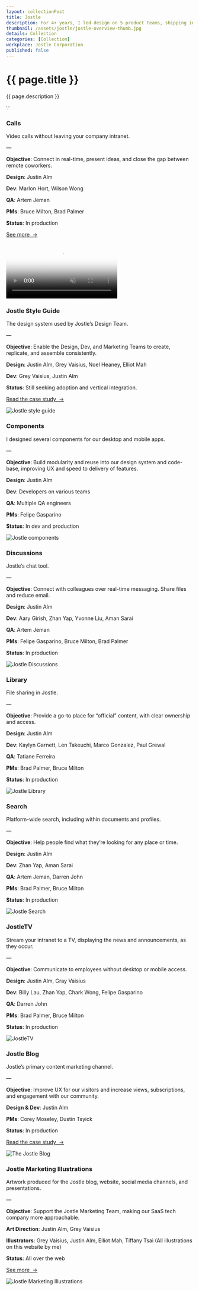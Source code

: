 ```yaml
---
layout: collectionPost
title: Jostle
description: For 4+ years, I led design on 5 product teams, shipping interfaces across <a href="https://jostle.me/product/" title="Jostle">Jostle’s</a> web, mobile, and TV platform—a SaaS intranet that helps people connect and communicate in the workplace. 
thumbnail: /assets/jostle/jostle-overview-thumb.jpg
details: Collection
categories: [Collection]
workplace: Jostle Corporation
published: false
---
```


<div class="mw-900  bp1-u-textAlign-center  u-mar-auto  u-mar-t00  u-mar-b05">
  <h1 class="u-noMargin  u-mar-b01"><strong>{{ page.title }}</strong></h1>
  <p class="as-h3">{{ page.description }}</p>
  <p class="as-h5  bp1-u-textAlign-center  u-mar-b05">&#8757;</p>
</div>

<!-- Jostle Calls -->

<div class="Grid  Grid--withGutters u-mar-t01 u-mar-b00">
  <div class="Grid-cell  u-size1of3  u-mar-b00">
    <h3 class="u-mar-t00"><strong>Calls</strong></h3>
    <p class="u-noMargin  u-mar-b01">Video calls without leaving your company intranet.</p>
    <p class="c-grey02  u-mar-t00  u-mar-b01">—</p>
    <p class="u-mar-t00  u-mar-b01"><strong>Objective</strong>: Connect in real-time, present ideas, and close the gap between remote coworkers.</p>
    <p class="u-mar-t00  u-mar-b01"><strong>Design</strong>: Justin Alm</p>
    <p class="u-mar-t00  u-mar-b01"><strong>Dev</strong>: Marlon Hort, Wilson Wong</p>
    <p class="u-mar-t00  u-mar-b01"><strong>QA</strong>: Artem Jeman</p>
    <p class="u-mar-t00  u-mar-b01"><strong>PMs</strong>: Bruce Milton, Brad Palmer</p>
    <p class="u-mar-t00  u-mar-b01"><strong>Status</strong>: In production</p>
    <p class="u-mar-t02"><a href="/work/jostle/jostle-calls/" class="Btn">See more&nbsp;&nbsp;&rarr;</a></p>
  </div>
  <div class="Grid-cell  u-size2of3  u-mar-b05">
    <div class="media">
      <video autoplay loop muted playsinline type="video/mp4" src="/assets/jostle/calls.mp4" poster="/assets/jostle/calls-video-poster.jpg"></video>
    </div>
  </div>
</div>

<!-- Jostle Style Guide -->

<div class="Grid  Grid--withGutters u-mar-t04 u-mar-b00">
  <div class="Grid-cell  u-size1of3  u-mar-b00">
    <h3 class="u-mar-t00"><strong>Jostle Style Guide</strong></h3>
    <p class="u-mar-t00  u-mar-b01">The design system used by Jostle’s Design Team.</p>
    <p class="c-grey02  u-mar-t00  u-mar-b01">—</p>
    <p class="u-mar-t00  u-mar-b01"><strong>Objective</strong>: Enable the Design, Dev, and Marketing Teams to create, replicate, and assemble consistently.</p>
    <p class="u-mar-t00  u-mar-b01"><strong>Design</strong>: Justin Alm, Grey Vaisius, Noel Heaney, Elliot Mah</p>
    <p class="u-mar-t00  u-mar-b01"><strong>Dev</strong>: Grey Vaisius, Justin Alm</p>
    <p class="u-mar-t00  u-mar-b01"><strong>Status</strong>: Still seeking adoption and vertical integration.</p>
    <p class="u-mar-t02"><a href="/work/jostle/the-jostle-style-guide/" class="Btn">Read the case study&nbsp;&nbsp;&rarr;</a></p>
  </div>
  <div class="Grid-cell  u-size2of3  u-mar-b05">
    <img src="/assets/jostle/style-guide-1.jpg" alt="Jostle style guide" />
  </div>
</div>

<!-- Jostle Components -->

<div class="Grid  Grid--withGutters u-mar-t04 u-mar-b00">
  <div class="Grid-cell  u-size1of3  u-mar-b00">
    <h3 class="u-mar-t00"><strong>Components</strong></h3>
    <p class="u-mar-t00  u-mar-b01">I designed several components for our desktop and mobile apps.</p>
    <p class="c-grey02  u-mar-t00  u-mar-b01">—</p>
    <p class="u-mar-t00  u-mar-b01"><strong>Objective</strong>: Build modularity and reuse into our design system and code-base, improving UX and speed to delivery of features.</p>
    <p class="u-mar-t00  u-mar-b01"><strong>Design</strong>: Justin Alm</p>
    <p class="u-mar-t00  u-mar-b01"><strong>Dev</strong>: Developers on various teams</p>
    <p class="u-mar-t00  u-mar-b01"><strong>QA</strong>: Multiple QA engineers</p>
    <p class="u-mar-t00  u-mar-b01"><strong>PMs</strong>: Felipe Gasparino</p>
    <p class="u-mar-t00  u-mar-b01"><strong>Status</strong>: In dev and production</p>
  </div>
  <div class="Grid-cell  u-size2of3  u-mar-b05">
    <img src="/assets/jostle/components-1.jpg" alt="Jostle components" />
  </div>
</div>

<!-- Jostle Discussions -->

<div class="Grid  Grid--withGutters u-mar-t04 u-mar-b00">
  <div class="Grid-cell  u-size1of3  u-mar-b00">
    <h3 class="u-mar-t00"><strong>Discussions</strong></h3>
    <p class="u-mar-t00  u-mar-b01">Jostle‘s chat tool.</p>
    <p class="c-grey02  u-mar-t00  u-mar-b01">—</p>
    <p class="u-mar-t00  u-mar-b01"><strong>Objective</strong>: Connect with colleagues over real-time messaging. Share files and reduce email.</p>
    <p class="u-mar-t00  u-mar-b01"><strong>Design</strong>: Justin Alm</p>
    <p class="u-mar-t00  u-mar-b01"><strong>Dev</strong>: Aary Girish, Zhan Yap, Yvonne Liu, Aman Sarai</p>
    <p class="u-mar-t00  u-mar-b01"><strong>QA</strong>: Artem Jeman</p>
    <p class="u-mar-t00  u-mar-b01"><strong>PMs</strong>: Felipe Gasparino, Bruce Milton, Brad Palmer</p>
    <p class="u-mar-t00  u-mar-b01"><strong>Status</strong>: In production</p>
  </div>
  <div class="Grid-cell  u-size2of3  u-mar-b05">
    <img src="/assets/jostle/discussions-1.jpg" alt="Jostle Discussions" />
  </div>
</div>

<!-- Jostle Library -->

<div class="Grid  Grid--withGutters u-mar-t04 u-mar-b00">
  <div class="Grid-cell  u-size1of3  u-mar-b00">
    <h3 class="u-mar-t00"><strong>Library</strong></h3>
    <p class="u-mar-t00  u-mar-b01">File sharing in Jostle.</p>
    <p class="c-grey02  u-mar-t00  u-mar-b01">—</p>
    <p class="u-mar-t00  u-mar-b01"><strong>Objective</strong>: Provide a go-to place for “official” content, with clear ownership and access.</p>
    <p class="u-mar-t00  u-mar-b01"><strong>Design</strong>: Justin Alm</p>
    <p class="u-mar-t00  u-mar-b01"><strong>Dev</strong>: Kaylyn Garnett, Len Takeuchi, Marco Gonzalez, Paul Grewal</p>
    <p class="u-mar-t00  u-mar-b01"><strong>QA</strong>: Tatiane Ferreira</p>
    <p class="u-mar-t00  u-mar-b01"><strong>PMs</strong>: Brad Palmer, Bruce Milton</p>
    <p class="u-mar-t00  u-mar-b01"><strong>Status</strong>: In production</p>
  </div>
  <div class="Grid-cell  u-size2of3  u-mar-b05">
    <img src="/assets/jostle/library-1.jpg" alt="Jostle Library" />
  </div>
</div>

<!-- Jostle Search -->

<div class="Grid  Grid--withGutters u-mar-t04 u-mar-b00">
  <div class="Grid-cell  u-size1of3  u-mar-b00">
    <h3 class="u-mar-t00"><strong>Search</strong></h3>
    <p class="u-mar-t00  u-mar-b01">Platform-wide search, including within documents and profiles.</p>
    <p class="c-grey02  u-mar-t00  u-mar-b01">—</p>
    <p class="u-mar-t00  u-mar-b01"><strong>Objective</strong>: Help people find what they’re looking for any place or time.</p>
    <p class="u-mar-t00  u-mar-b01"><strong>Design</strong>: Justin Alm</p>
    <p class="u-mar-t00  u-mar-b01"><strong>Dev</strong>: Zhan Yap, Aman Sarai</p>
    <p class="u-mar-t00  u-mar-b01"><strong>QA</strong>: Artem Jeman, Darren John</p>
    <p class="u-mar-t00  u-mar-b01"><strong>PMs</strong>: Brad Palmer, Bruce Milton</p>
    <p class="u-mar-t00  u-mar-b01"><strong>Status</strong>: In production</p>
  </div>
  <div class="Grid-cell  u-size2of3  u-mar-b05">
    <img src="/assets/jostle/search-1.jpg" alt="Jostle Search" />
  </div>
</div>

<!-- JostleTV -->

<div class="Grid  Grid--withGutters u-mar-t04 u-mar-b00">
  <div class="Grid-cell  u-size1of3  u-mar-b00">
    <h3 class="u-mar-t00"><strong>JostleTV</strong></h3>
    <p class="u-mar-t00  u-mar-b01">Stream your intranet to a TV, displaying the news and announcements, as they occur.</p>
    <p class="c-grey02  u-mar-t00  u-mar-b01">—</p>
    <p class="u-mar-t00  u-mar-b01"><strong>Objective</strong>: Communicate to employees without desktop or mobile access.</p>
    <p class="u-mar-t00  u-mar-b01"><strong>Design</strong>: Justin Alm, Gray Vaisius</p>
    <p class="u-mar-t00  u-mar-b01"><strong>Dev</strong>: Billy Lau, Zhan Yap, Chark Wong, Felipe Gasparino</p>
    <p class="u-mar-t00  u-mar-b01"><strong>QA</strong>: Darren John</p>
    <p class="u-mar-t00  u-mar-b01"><strong>PMs</strong>: Brad Palmer, Bruce Milton</p>
    <p class="u-mar-t00  u-mar-b01"><strong>Status</strong>: In production</p>
  </div>
  <div class="Grid-cell  u-size2of3  u-mar-b05">
    <img src="/assets/jostle/jostletv-1.jpg" alt="JostleTV" />
  </div>
</div>

<!-- The Jostle Blog -->

<div class="Grid  Grid--withGutters u-mar-t04 u-mar-b00">
  <div class="Grid-cell  u-size1of3  u-mar-b00">
    <h3 class="u-mar-t00"><strong>Jostle Blog</strong></h3>
    <p class="u-mar-t00  u-mar-b01">Jostle’s primary content marketing channel.</p>
    <p class="c-grey02  u-mar-t00  u-mar-b01">—</p>
    <p class="u-mar-t00  u-mar-b01"><strong>Objective</strong>: Improve UX for our visitors and increase views, subscriptions, and engagement with our community.</p>
    <p class="u-mar-t00  u-mar-b01"><strong>Design &amp; Dev</strong>: Justin Alm</p>
    <p class="u-mar-t00  u-mar-b01"><strong>PMs</strong>: Corey Moseley, Dustin Tsyick</p>
    <p class="u-mar-t00  u-mar-b01"><strong>Status</strong>: In production</p>
    <p class="u-mar-t02"><a href="/work/jostle/the-jostle-blog/" class="Btn">Read the case study&nbsp;&nbsp;&rarr;</a></p>
  </div>
  <div class="Grid-cell  u-size2of3  u-mar-b05">
    <img src="/assets/jostle/jostle-blog-1.jpg" alt="The Jostle Blog" />
  </div>
</div>

<!-- Jostle Marketing Illustrations -->

<div class="Grid  Grid--withGutters u-mar-t04 u-mar-b00">
  <div class="Grid-cell  u-size1of3  u-mar-b00">
    <h3 class="u-mar-t00"><strong>Jostle Marketing Illustrations</strong></h3>
    <p class="u-mar-t00  u-mar-b01">Artwork produced for the Jostle blog, website, social media channels, and presentations.</p>
    <p class="c-grey02  u-mar-t00  u-mar-b01">—</p>
    <p class="u-mar-t00  u-mar-b01"><strong>Objective</strong>: Support the Jostle Marketing Team, making our SaaS tech company more approachable.</p>
    <p class="u-mar-t00  u-mar-b01"><strong>Art Direction</strong>: Justin Alm, Grey Vaisius</p>
    <p class="u-mar-t00  u-mar-b01"><strong>Illustrators</strong>: Grey Vaisius, Justin Alm, Elliot Mah, Tiffany Tsai (All illustrations on this website by me)</p>
    <p class="u-mar-t00  u-mar-b01"><strong>Status</strong>: All over the web</p>
    <p class="u-mar-t02"><a href="/work/jostle/jostle-illustrations/" class="Btn">See more&nbsp;&nbsp;&rarr;</a></p>
  </div>
  <div class="Grid-cell  u-size2of3  u-mar-b05">
    <img src="/assets/jostle/marketing-illustrations-1.jpg" alt="Jostle Marketing Illustrations" />
  </div>
</div>